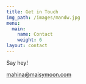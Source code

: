 ```yaml
---
title: Get in Touch
img_path: /images/mandw.jpg
menu:
  main:
    name: Contact
    weight: 6
layout: contact
---
```

Say hey!

mahina@maisymoon.com